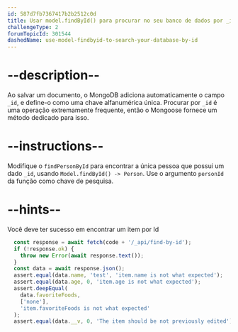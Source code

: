 ```yaml
---
id: 587d7fb7367417b2b2512c0d
title: Usar model.findById() para procurar no seu banco de dados por _id
challengeType: 2
forumTopicId: 301544
dashedName: use-model-findbyid-to-search-your-database-by-id
---
```


# --description--

Ao salvar um documento, o MongoDB adiciona automaticamente o campo `_id`, e define-o como uma chave alfanumérica única. Procurar por `_id` é uma operação extremamente frequente, então o Mongoose fornece um método dedicado para isso.

# --instructions--

Modifique o `findPersonById` para encontrar a única pessoa que possui um dado `_id`, usando `Model.findById() -> Person`. Use o argumento `personId` da função como chave de pesquisa.

# --hints--

Você deve ter sucesso em encontrar um item por Id

```js
  const response = await fetch(code + '/_api/find-by-id');
  if (!response.ok) {
    throw new Error(await response.text());
  }
  const data = await response.json();
  assert.equal(data.name, 'test', 'item.name is not what expected');
  assert.equal(data.age, 0, 'item.age is not what expected');
  assert.deepEqual(
    data.favoriteFoods,
    ['none'],
    'item.favoriteFoods is not what expected'
  );
  assert.equal(data.__v, 0, 'The item should be not previously edited');
```

